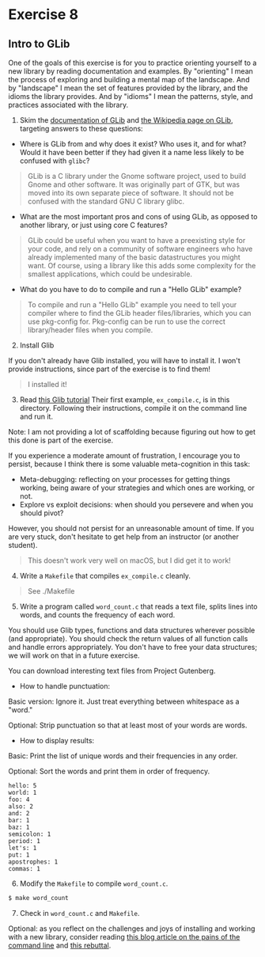 # Exercise 8

## Intro to GLib

One of the goals of this exercise is for you to practice orienting
yourself to a new library by reading documentation and examples.  By
"orienting" I mean the process of exploring and building a mental map
of the landscape.  And by "landscape" I mean the set of features
provided by the library, and the idioms the library provides.  And by
"idioms" I mean the patterns, style, and practices associated with the
library.

1) Skim the [documentation of
GLib](https://developer.gnome.org/glib/stable/index.html) and [the
Wikipedia page on GLib](https://en.wikipedia.org/wiki/GLib), targeting
answers to these questions:

*  Where is GLib from and why does it exist?  Who uses it, and for
what?  Would it have been better if they had given it a name less
likely to be confused with `glibc`?

> GLib is a C library under the Gnome software project, used to build Gnome and other software. It was originally part of GTK, but was moved into its own separate piece of software. It should not be confused with the standard GNU C library glibc.

*  What are the most important pros and cons of using GLib, as opposed
to another library, or just using core C features?

> GLib could be useful when you want to have a preexisting style for your code, and rely on a community of software engineers who have already implemented many of the basic datastructures you might want. Of course, using a library like this adds some complexity for the smallest applications, which could be undesirable.

*  What do you have to do to compile and run a "Hello GLib" example?

> To compile and run a "Hello GLib" example you need to tell your compiler where to find the GLib header files/libraries, which you can use pkg-config for. Pkg-config can be run to use the correct library/header files when you compile.

2) Install Glib

If you don't already have Glib installed, you will have to install it.
I won't provide instructions, since part of the exercise is to find them!

> I installed it!

3) Read [this Glib tutorial](http://www.ibm.com/developerworks/linux/tutorials/l-glib/)
Their first example, `ex_compile.c`, is in this directory.
Following their instructions, compile it on the command line and run it.

Note: I am not providing a lot of scaffolding because figuring out how to get 
this done is part of the exercise.

If you experience a moderate amount of frustration, I encourage you to persist,
because I think there is some valuable meta-cognition in this task:

* Meta-debugging: reflecting on your processes for getting things working, being aware of your strategies and which ones are working, or not.
* Explore vs exploit decisions: when should you persevere and when you should pivot?

However, you should not persist for an unreasonable amount of time.  If you are very stuck,
don't hesitate to get help from an instructor (or another student).

> This doesn't work very well on macOS, but I did get it to work!

4) Write a `Makefile` that compiles `ex_compile.c` cleanly.

> See ./Makefile

5) Write a program called `word_count.c` that reads a text file,
splits lines into words, and counts the frequency of each word. 

You should use Glib types, functions and data structures wherever
possible (and appropriate).  You should check the return values of all
function calls and handle errors appropriately.  You don't have to
free your data structures; we will work on that in a future exercise.

You can download interesting text files from Project Gutenberg.

*  How to handle punctuation:  

Basic version: Ignore it.  Just treat everything between whitespace as
a "word."

Optional: Strip punctuation so that at least most of your words are words.

* How to display results:

Basic: Print the list of unique words and their frequencies in any order.

Optional: Sort the words and print them in order of frequency.

```
hello: 5
world: 1
foo: 4
also: 2
and: 2
bar: 1
baz: 1
semicolon: 1
period: 1
let's: 1
put: 1
apostrophes: 1
commas: 1
```

6) Modify the `Makefile` to compile `word_count.c`.

```bash
$ make word_count
```

7) Check in `word_count.c` and `Makefile`.

Optional: as you reflect on the challenges and joys of installing and working
with a new library, consider reading [this blog article on the pains of the command line](http://www.pgbovine.net/command-line-bullshittery.htm)
and [this rebuttal](https://medium.com/@eytanadar/on-the-value-of-command-line-bullshittery-94dc19ec8c61). 
